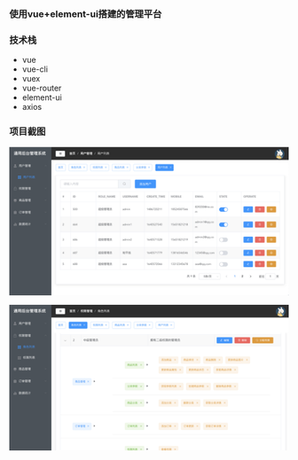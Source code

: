 ### 使用vue+element-ui搭建的管理平台 

### 技术栈
* vue 
* vue-cli
* vuex
* vue-router
* element-ui
* axios

### 项目截图
![用户管理](./screen/user.png)

![权限管理](./screen/role.png)
